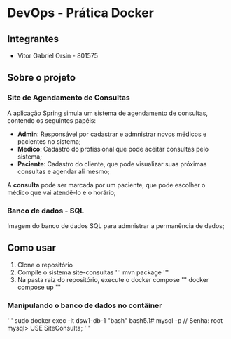 # DevOps - Prática Docker
## Integrantes
- Vitor Gabriel Orsin - 801575


## Sobre o projeto
### Site de Agendamento de Consultas
A aplicação Spring simula um sistema de agendamento de consultas, contendo os seguintes papéis:
- **Admin**: Responsável por cadastrar e admnistrar novos médicos e pacientes no sistema;
- **Medico**: Cadastro do profissional que pode aceitar consultas pelo sistema;
- **Paciente**: Cadastro do cliente, que pode visualizar suas próximas consultas e agendar ali mesmo;
  
A **consulta** pode ser marcada por um paciente, que pode escolher o médico que vai atendê-lo e o horário;

### Banco de dados - SQL
Imagem do banco de dados SQL para admnistrar a permanência de dados;

## Como usar
1. Clone o repositório
2. Compile o sistema site-consultas
'''
mvn package
'''
3. Na pasta raiz do repositório, execute o docker compose
'''
docker compose up
'''

### Manipulando o banco de dados no contâiner
'''
sudo docker exec -it dsw1-db-1 "bash"
bash5.1# mysql -p // Senha: root
mysql> USE SiteConsulta;
'''
